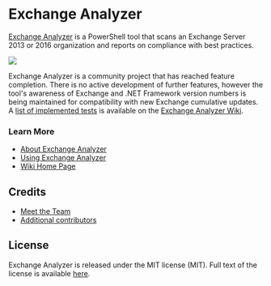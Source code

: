 # Exchange Analyzer

[Exchange Analyzer](https://exchangeanalyzer.com) is a PowerShell tool that scans an Exchange Server 2013 or 2016 organization and reports on compliance with best practices.

![](https://exchangeanalyzer.com/wp-content/uploads/2016/03/exchange-analyzer-mockup.png)

Exchange Analyzer is a community project that has reached feature completion. There is no active development of further features, however the tool's awareness of Exchange and .NET Framework version numbers is being maintained for compatibility with new Exchange cumulative updates. A [list of implemented tests](https://github.com/ExchangeAnalyzer/ExchangeAnalyzer/wiki/Exchange-Analyzer-Tests) is available on the [Exchange Analyzer Wiki](https://github.com/ExchangeAnalyzer/ExchangeAnalyzer/wiki).

### Learn More

- [About Exchange Analyzer](https://exchangeanalyzer.com/about/)
- [Using Exchange Analyzer](https://github.com/ExchangeAnalyzer/ExchangeAnalyzer/wiki/Using-Exchange-Analyzer)
- [Wiki Home Page](https://github.com/ExchangeAnalyzer/ExchangeAnalyzer/wiki)

## Credits

- [Meet the Team](https://exchangeanalyzer.com/team)
- [Additional contributors](https://github.com/ExchangeAnalyzer/ExchangeAnalyzer/wiki/Contributors)

## License

Exchange Analyzer is released under the MIT license (MIT). Full text of the license is available [here](https://github.com/cunninghamp/ExchangeAnalyzer/blob/master/LICENSE).
